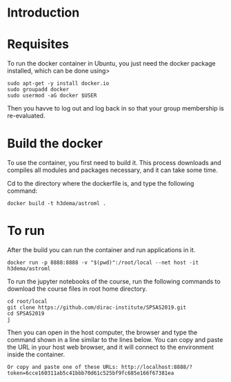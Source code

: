 # Introduction


# Requisites

To run the docker container in Ubuntu, you just need the docker package installed, which can be done using>

```
sudo apt-get -y install docker.io
sudo groupadd docker
sudo usermod -aG docker $USER
```

Then you havve to log out and log back in so that your group membership is re-evaluated.



# Build the docker

To use the container, you first need to build it.
This process downloads and compiles all modules and packages necessary, and it can take some time.

Cd to the directory where the dockerfile is, and type the following command:

```
docker build -t h3dema/astroml .
```


# To run

After the build you can run the container and run applications in it.


```
docker run -p 8888:8888 -v "$(pwd)":/root/local --net host -it h3dema/astroml
```

To run the jupyter notebooks of the course, run the following commands
to download the course files in root home directory.

```
cd root/local
git clone https://github.com/dirac-institute/SPSAS2019.git
cd SPSAS2019
j
```

Then you can open in the host computer, the browser and type the command shown in a line similar to the lines below. You can copy and paste the URL in your host web browser, and it will connect to the environment inside the container.

`
Or copy and paste one of these URLs:
        http://localhost:8888/?token=6cce160311ab5c41bbb70d61c525bf9fc685e166f67381ea
`
